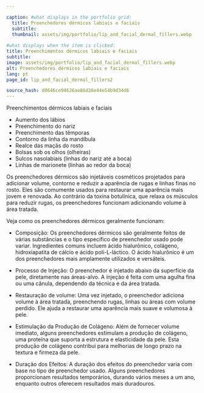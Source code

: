 ```yaml
---

caption: #what displays in the portfolio grid:
  title: Preenchedores dérmicos labiais e faciais
  subtitle: 
  thumbnail: assets/img/portfolio/lip_and_facial_dermal_fillers.webp
  
#what displays when the item is clicked:
title: Preenchimentos dérmicos labiais e faciais
subtitle: 
image: assets/img/portfolio/lip_and_facial_dermal_fillers.webp
alt: Preenchedores dérmicos labiais e faciais
lang: pt
page_id: lip_and_facial_dermal_fillers2

source_hash: d0646ce94626ae86d26e44e54b9d34d6
---
```

Preenchimentos dérmicos labiais e faciais
- Aumento dos lábios
- Preenchimento do nariz
- Preenchimento das têmporas
- Contorno da linha da mandíbula
- Realce das maçãs do rosto
- Bolsas sob os olhos (olheiras)
- Sulcos nasolabiais (linhas do nariz até a boca)
- Linhas de marionete (linhas ao redor da boca)

Os preenchedores dérmicos são injetáveis cosméticos projetados para adicionar volume, contorno e reduzir a aparência de rugas e linhas finas no rosto. Eles são comumente usados para restaurar uma aparência mais jovem e renovada. Ao contrário da toxina botulínica, que relaxa os músculos para reduzir rugas, os preenchedores funcionam adicionando volume à área tratada.

Veja como os preenchedores dérmicos geralmente funcionam:
- Composição:
Os preenchedores dérmicos são geralmente feitos de várias substâncias e o tipo específico de preenchedor usado pode variar. Ingredientes comuns incluem ácido hialurônico, colágeno, hidroxiapatita de cálcio e ácido poli-L-láctico. O ácido hialurônico é um dos preenchedores mais amplamente utilizados e versáteis.

- Processo de Injeção:
O preenchedor é injetado abaixo da superfície da pele, diretamente nas áreas-alvo. A injeção é feita com uma agulha fina ou uma cânula, dependendo da técnica e da área tratada.

- Restauração de volume:
Uma vez injetado, o preenchedor adiciona volume à área tratada, preenchendo rugas, linhas ou áreas com volume perdido. Ele ajuda a restaurar uma aparência mais suave e volumosa à pele.

- Estimulação da Produção de Colágeno:
Além de fornecer volume imediato, alguns preenchedores estimulam a produção de colágeno, uma proteína que suporta a estrutura e elasticidade da pele. Esta produção de colágeno contribui para melhorias de longo prazo na textura e firmeza da pele.

- Duração dos Efeitos:
A duração dos efeitos do preenchedor varia com base no tipo de preenchedor usado. Alguns preenchedores proporcionam resultados temporários, durando vários meses a um ano, enquanto outros oferecem resultados mais duradouros.